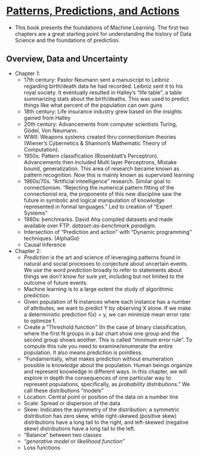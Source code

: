 # [Patterns, Predictions, and Actions](https://mlstory.org/)
- This book presents the foundations of Machine Learning. The first two chapters are a great starting point for understanding the history of Data Science and the foundations of prediction.

## Overview, Data and Uncertainty

- Chapter 1:
    - 17th century: Pastor Neumann sent a manuscript to Leibniz regarding birth/death data he had recorded. Leibniz sent it to his royal society. It eventually resulted in Halley’s “life table”, a table summarizing stats about the birth/deaths. This was used to predict things like what percent of the population can own guns
    - 18th century: Life insurance industry grew based on the insights gained from Halley
    - 20th century: Advancements from computer scientists Turing, Gödel, Von Neumann.
    - WWII: Weapons systems created thru connectionism theories (Wiener’s Cybernetics & Shannon’s Mathematic Theory of Computation).
    - 1950s: Pattern classification (Rosenblatt’s Perceptron). Advancements then included Multi layer Perceptrons, Mistake bound, generalization. This area of research became known as pattern recognition. Now this is mainly known as supervised learning
    - 1960s/70s. “Artificial inteelligence” research. Similar goal to connectionism. “Rejecting the numerical pattern fitting of the connectionist era, the proponents of this new discipline saw the future in symbolic and logical manipulation of knowledge represented in formal languages.” Led to creation of “Expert Systems”
    - 1980s: benchmarks. David Aha compiled datasets and made available over FTP. *dataset-as-benchmark paradigm.*
    - Intersection of “Prediction and action” with “Dynamic programming” techniques. (AlphaGo)
    - Causal Inference
- Chapter 2:
    - *Prediction* is the art and science of leveraging patterns found in natural and social processes to conjecture about uncertain events. We use the word *prediction* broadly to refer to statements about things we don’t know for sure *yet*, including but not limited to the outcome of future events.
    - Machine learning is to a large extent the study of algorithmic prediction.
    - Given population of N instances where each instance has a number of attributes, we want to predict Y by observing X alone. If we make a deterministic prediction f(x) = y, we can minimize mean error rate to optimize f.
    - Create a “Threshold function” (In the case of binary classification, where the first N groups in a bar chart show one group and the second group shows another. This is called “minimum error rule”. To compute this rule you need to examine/enumerate the entire population. It also means prediction is pointless.
    - “Fundamentally, what makes prediction without enumeration possible is *knowledge* about the population. Human beings organize and represent knowledge in different ways. In this chapter, we will explore in depth the consequences of one particular way to represent populations, specifically, as *probability distributions*.” We call these distributions “models”
    - Location: Central point or position of the data on a number line
    - Scale: Spread or dispersion of the data
    - Skew: Indicates the asymmetry of the distribution; a symmetric distribution has zero skew, while right-skewed (positive skew) distributions have a long tail to the right, and left-skewed (negative skew) distributions have a long tail to the left.
    - “Balance” between two classes
    - *“generative model* or *likelihood function”*
    - Loss functions
